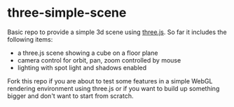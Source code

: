 # three-simple-scene

Basic repo to provide a simple 3d scene using [three.js](http://threejs.org/). So far it includes the following items:
* a three.js scene showing a cube on a floor plane
* camera control for orbit, pan, zoom controlled by mouse
* lighting with spot light and shadows enabled

Fork this repo if you are about to test some features in a simple WebGL rendering environment using three.js or if you want to build up something bigger and don't want to start from scratch.
